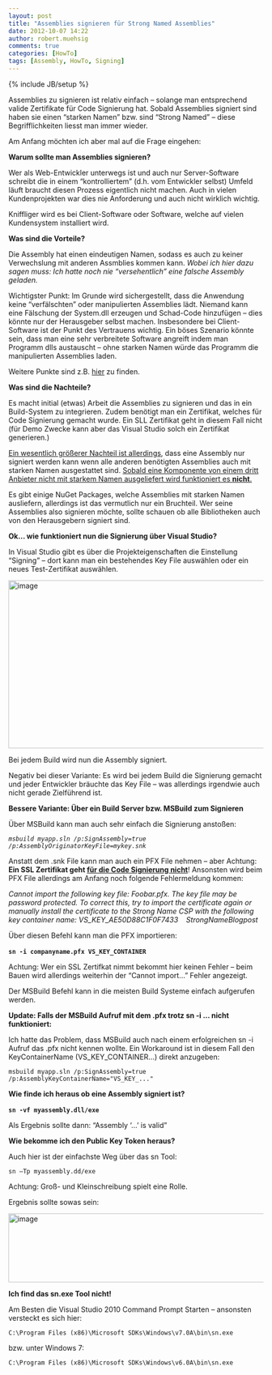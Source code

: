 ```yaml
---
layout: post
title: "Assemblies signieren für Strong Named Assemblies"
date: 2012-10-07 14:22
author: robert.muehsig
comments: true
categories: [HowTo]
tags: [Assembly, HowTo, Signing]
---
```

{% include JB/setup %}
<p>Assemblies zu signieren ist relativ einfach – solange man entsprechend valide Zertifikate für Code Signierung hat. Sobald Assemblies signiert sind haben sie einen “starken Namen” bzw. sind “Strong Named” – diese Begrifflichkeiten liesst man immer wieder. </p> <p>Am Anfang möchten ich aber mal auf die Frage eingehen: </p> <p><strong>Warum sollte man Assemblies signieren?</strong></p> <p>Wer als Web-Entwickler unterwegs ist und auch nur Server-Software schreibt die in einem “kontrolliertem” (d.h. vom Entwickler selbst) Umfeld läuft braucht diesen Prozess eigentlich nicht machen. Auch in vielen Kundenprojekten war dies nie Anforderung und auch nicht wirklich wichtig. </p> <p>Kniffliger wird es bei Client-Software oder Software, welche auf vielen Kundensystem installiert wird.</p> <p><strong>Was sind die Vorteile?</strong></p> <p>Die Assembly hat einen eindeutigen Namen, sodass es auch zu keiner Verwechslung mit anderen Assmblies kommen kann. <em>Wobei ich hier dazu sagen muss: Ich hatte noch nie “versehentlich” eine falsche Assembly geladen.</em></p> <p>Wichtigster Punkt: Im Grunde wird sichergestellt, dass die Anwendung keine “verfälschten” oder manipulierten Assemblies lädt. Niemand kann eine Fälschung der System.dll erzeugen und Schad-Code hinzufügen – dies könnte nur der Herausgeber selbst machen. Insbesondere bei Client-Software ist der Punkt des Vertrauens wichtig. Ein böses Szenario könnte sein, dass man eine sehr verbreitete Software angreift indem man Programm dlls austauscht – ohne starken Namen würde das Programm die manipulierten Assemblies laden. </p> <p>Weitere Punkte sind z.B. <a href="http://stackoverflow.com/questions/2354129/why-use-strong-named-assemblies">hier</a> zu finden.</p> <p><strong>Was sind die Nachteile?</strong></p> <p>Es macht initial (etwas) Arbeit die Assemblies zu signieren und das in ein Build-System zu integrieren. Zudem benötigt man ein Zertifikat, welches für Code Signierung gemacht wurde. Ein SLL Zertifikat geht in diesem Fall nicht (für Demo Zwecke kann aber das Visual Studio solch ein Zertifikat generieren.)</p> <p><u>Ein wesentlich größerer Nachteil ist allerdings</u>, dass eine Assembly nur signiert werden kann wenn alle anderen benötigten Assemblies auch mit starken Namen ausgestattet sind. <u>Sobald eine Komponente von einem dritt Anbieter nicht mit starkem Namen ausgeliefert wird funktioniert es <strong>nicht</strong>.</u></p> <p>Es gibt einige NuGet Packages, welche Assemblies mit starken Namen ausliefern, allerdings ist das vermutlich nur ein Bruchteil. Wer seine Assemblies also signieren möchte, sollte schauen ob alle Bibliotheken auch von den Herausgebern signiert sind. </p> <p><strong>Ok… wie funktioniert nun die Signierung über Visual Studio?</strong></p> <p>In Visual Studio gibt es über die Projekteigenschaften die Einstellung “Signing” – dort kann man ein bestehendes Key File auswählen oder ein neues Test-Zertifikat auswählen.</p> <p><a href="{{BASE_PATH}}/assets/wp-images/image1602.png"><img title="image" style="border-top: 0px; border-right: 0px; border-bottom: 0px; border-left: 0px; display: inline" border="0" alt="image" src="{{BASE_PATH}}/assets/wp-images/image_thumb763.png" width="579" height="332"></a></p> <p>Bei jedem Build wird nun die Assembly signiert.</p> <p>Negativ bei dieser Variante: Es wird bei jedem Build die Signierung gemacht und jeder Entwickler bräuchte das Key File – was allerdings irgendwie auch nicht gerade Zielführend ist.</p> <p><strong>Bessere Variante: Über ein Build Server bzw. MSBuild zum Signieren</strong></p> <p>Über MSBuild kann man auch sehr einfach die Signierung anstoßen:</p> <p><em><code>msbuild myapp.sln /p:SignAssembly=true /p:AssemblyOriginatorKeyFile=mykey.snk</code></em></p> <p>Anstatt dem .snk File kann man auch ein PFX File nehmen – aber Achtung: <strong>Ein SSL Zertifikat geht </strong><a href="http://stackoverflow.com/questions/5444077/is-it-possible-to-sign-my-assembly-with-an-ssl-certificate"><strong>für die Code Signierung nicht</strong></a>! Ansonsten wird beim PFX File allerdings am Anfang noch folgende Fehlermeldung kommen:</p> <p><em>Cannot import the following key file: Foobar.pfx. The key file may be password protected. To correct this, try to import the certificate again or manually install the certificate to the Strong Name CSP with the following key container name: VS_KEY_AE50D88C1F0F7433&nbsp;&nbsp;&nbsp; StrongNameBlogpost</em>  <p>Über diesen Befehl kann man die PFX importieren: </p> <p><strong><code>sn -i companyname.pfx VS_KEY_CONTAINER</code></strong>&nbsp; </p> <p>Achtung: Wer ein SSL Zertifkat nimmt bekommt hier keinen Fehler – beim Bauen wird allerdings weiterhin der “Cannot import…” Fehler angezeigt.</p> <p>Der MSBuild Befehl kann in die meisten Build Systeme einfach aufgerufen werden. </p><p><strong>Update: Falls der MSBuild Aufruf mit dem .pfx trotz sn -i ... nicht funktioniert:</strong></p><p>Ich hatte das Problem, dass MSBuild auch nach einem erfolgreichen sn -i Aufruf das .pfx nicht kennen wollte. Ein Workaround ist in diesem Fall den KeyContainerName (VS_KEY_CONTAINER...) direkt anzugeben:</p><p><code>msbuild myapp.sln /p:SignAssembly=true /p:AssemblyKeyContainerName="VS_KEY_..."</code></p><p><strong>Wie finde ich heraus ob eine Assembly signiert ist?</strong></p> <p><strong><code>sn -vf myassembly.dll/exe</code></strong>&nbsp; </p> <p>Als Ergebnis sollte dann: “Assembly ‘…’ is valid”</p> <p><strong>Wie bekomme ich den Public Key Token heraus?</strong></p> <p>Auch hier ist der einfachste Weg über das sn Tool:</p> <p><code>sn –Tp myassembly.dd/exe</code></p> <p>Achtung: Groß- und Kleinschreibung spielt eine Rolle.</p> <p>Ergebnis sollte sowas sein:</p> <p><a href="{{BASE_PATH}}/assets/wp-images/image1601.png"><img title="image" style="border-left-width: 0px; border-right-width: 0px; border-bottom-width: 0px; display: inline; border-top-width: 0px" border="0" alt="image" src="{{BASE_PATH}}/assets/wp-images/image_thumb762.png" width="536" height="136"></a> </p> <p><strong>Ich find das sn.exe Tool nicht!</strong></p> <p>Am Besten die Visual Studio 2010 Command Prompt Starten – ansonsten versteckt es sich hier:</p> <p><code>C:\Program Files (x86)\Microsoft SDKs\Windows\v7.0A\bin\sn.exe</code></p> <p>bzw. unter Windows 7:</p> <p><code>C:\Program Files (x86)\Microsoft SDKs\Windows\v6.0A\bin\sn.exe</code></p>
